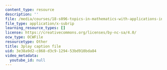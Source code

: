 ```yaml
---
content_type: resource
description: ''
file: /media/courses/18-s096-topics-in-mathematics-with-applications-in-finance-fall-2013/3e38a9d2c868d3c9129453bd910bda84_8TJQhQ2GZ0Y.srt
file_type: application/x-subrip
learning_resource_types: []
license: https://creativecommons.org/licenses/by-nc-sa/4.0/
ocw_type: OCWFile
resourcetype: Other
title: 3play caption file
uid: 3e38a9d2-c868-d3c9-1294-53bd910bda84
video_metadata:
  youtube_id: null
---
```

